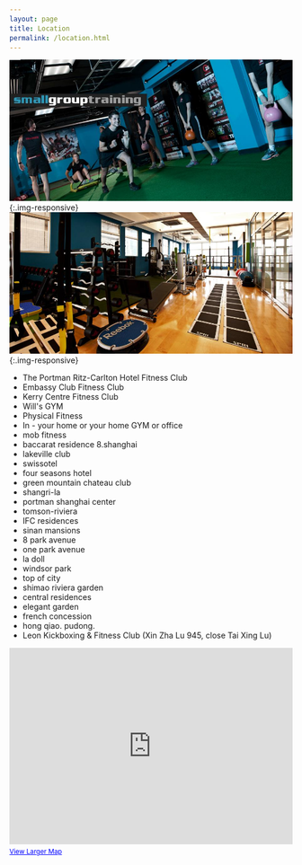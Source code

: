 ```yaml
---
layout: page
title: Location
permalink: /location.html
---
```


![location](img/location/1.jpg){:.img-responsive}
![location](img/location/2.jpg){:.img-responsive}

- The Portman Ritz-Carlton Hotel Fitness Club
- Embassy Club Fitness Club
- Kerry Centre Fitness Club
- Will's GYM
- Physical Fitness
- In - your home or your home GYM or office
- mob fitness
- baccarat residence 8.shanghai
- lakeville club
- swissotel
- four seasons hotel
- green mountain chateau club
- shangri-la
- portman shanghai center
- tomson-riviera
- IFC residences
- sinan mansions
- 8 park avenue
- one park avenue
- la doll
- windsor park
- top of city
- shimao riviera garden
- central residences
- elegant garden
- french concession
- hong qiao. pudong.
- Leon Kickboxing & Fitness Club (Xin Zha Lu 945, close Tai Xing Lu)

<iframe width="100%" height="350" frameborder="0" scrolling="no" marginheight="0" marginwidth="0" src="http://ditu.google.com/maps?f=q&amp;source=s_q&amp;hl=en&amp;geocode=&amp;q=%E6%96%B0%E9%97%B8%E8%B7%AF945&amp;ie=UTF8&amp;hq=&amp;hnear=Shanghai+Jing'an+Xinzha+Rd+945%E5%8F%B7&amp;ll=31.233802,121.45798&amp;spn=0.006931,0.003728&amp;z=14&amp;iwloc=A&amp;brcurrent=3,0x35b27002cd47a7f1:0x57b3bfb932aaf682,1%3B5,0,0&amp;output=embed"></iframe><br /><small><a href="http://ditu.google.com/maps?f=q&amp;source=embed&amp;hl=en&amp;geocode=&amp;q=%E6%96%B0%E9%97%B8%E8%B7%AF945&amp;ie=UTF8&amp;hq=&amp;hnear=Shanghai+Jing'an+Xinzha+Rd+945%E5%8F%B7&amp;ll=31.233802,121.45798&amp;spn=0.006931,0.003728&amp;z=14&amp;iwloc=A&amp;brcurrent=3,0x35b27002cd47a7f1:0x57b3bfb932aaf682,1%3B5,0,0" style="color:#0000FF;text-align:left">View Larger Map</a></small>
